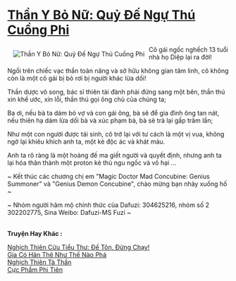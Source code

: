 <a href="https://truyenwiki.net/than-y-bo-nu-quy-de-ngu-thu-cuong-phi.35805/" title="Thần Y Bỏ Nữ: Quỷ Đế Ngự Thú Cuồng Phi"><h1>Thần Y Bỏ Nữ: Quỷ Đế Ngự Thú Cuồng Phi</h1></a><div style="display:table"><img align="right" style="float: left; padding: 10px;" src="https://truyenwiki.net/a/img/str/src/35805.jpg" alt="Thần Y Bỏ Nữ: Quỷ Đế Ngự Thú Cuồng Phi">Cô gái ngốc nghếch 13 tuổi nhà họ Diệp lại ra đời!<p></p> Ngồi trên chiếc vạc thần toàn năng và sở hữu không gian tâm linh, cô không còn là một cô gái bị bỏ rơi bị người khác lừa dối!<p></p> Thần dược vô song, bác sĩ thiên tài đành phải đứng sang một bên, thần thú xin khế ước, xin lỗi, thần thú gọi ông chủ của chúng ta;<p></p> Ba ơi, nếu bà ta dám bỏ vợ và con gái ông, bà sẽ để gia đình ông tan nát, nếu thiên hạ dám lừa dối bà và xúc phạm bà, bà sẽ trả lại gấp trăm lần;<p></p> Như một con người được tái sinh, cô trở lại với tư cách là một vị vua, không ngờ lại khiêu khích anh ta, một kẻ độc ác và khát máu.<p></p> Anh ta rõ ràng là một hoàng đế ma giết người và quyết định, nhưng anh ta lại hóa thân thành một proton kẻ thù ngu ngốc và vô hại ...<p></p> ~ Kết thúc các chương chị em "Magic Doctor Mad Concubine: Genius Summoner" và "Genius Demon Concubine", chào mừng bạn nhảy xuống hố ~<p></p> ~ Nhóm người hâm mộ chính thức của Dafuzi: 304625216, nhóm số 2 302202775, Sina Weibo: Dafuzi-MS Fuzi ~</div><p><br><b>Truyện Hay Khác :</b></p><a href="https://truyenwiki.net/nghich-thien-cuu-tieu-thu-de-ton-dung-chay.35267/" alt="Nghịch Thiên Cửu Tiểu Thư: Đế Tôn, Đừng Chạy!">Nghịch Thiên Cửu Tiểu Thư: Đế Tôn, Đừng Chạy!</a><br/><a href="https://sangtacviet.wordpress.com/2020/10/22/gia-co-han-the-nhu-the-nao-pha/" alt="Gia Có Hãn Thê Như Thế Nào Phá">Gia Có Hãn Thê Như Thế Nào Phá</a><br/><a href="https://sangtacviet.wordpress.com/2020/10/22/nghich-thien-ta-than/" alt="Nghịch Thiên Tà Thần">Nghịch Thiên Tà Thần</a><br/><a href="https://sangtacviet.wordpress.com/2020/10/22/cuc-pham-phi-tien/" alt="Cực Phẩm Phi Tiên">Cực Phẩm Phi Tiên</a><br/>